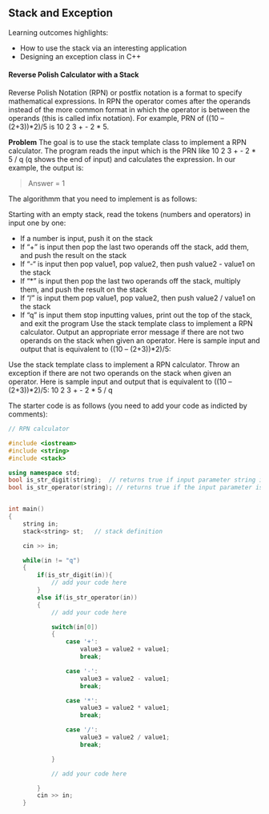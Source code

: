 ## Stack and Exception

Learning outcomes highlights: 
- How to use the stack via an interesting application
- Designing an exception class in C++

#### Reverse Polish Calculator with a Stack
Reverse Polish Notation (RPN) or postfix notation is a format to specify mathematical expressions.  In RPN the operator comes after the operands instead of the more common format in which the operator is between the operands (this is called infix notation). For example, PRN of ((10 – (2+3))*2)/5 is 10 2 3 + - 2 * 5.

**Problem** The goal is to use the stack template class to implement a RPN calculator. The program reads the input which is the PRN like 10 2 3 + - 2 * 5 / q (q shows the end of input) and calculates the expression. In our example, the output is:
> Answer = 1 

The algorithmm that you need to implement is as follows:

Starting with an empty stack, read the tokens (numbers and operators) in input one by one:
 - If a number is input, push it on the stack
 - If “+” is input then pop the last two operands off the stack, add them, and push the result on the stack
 - If “-“ is input then pop value1, pop value2, then push value2 - value1 on the stack
 - If “*” is input then pop the last two operands off the stack, multiply them, and push the result on the stack
 - If “/” is input them pop value1, pop value2, then push value2 / value1 on the stack
 - If “q” is input them stop inputting values, print out the top of the stack, and exit the program
Use the stack template class to implement a RPN calculator.  Output an appropriate error message if there are not two operands on the stack when given an operator.  Here is sample input and output that is equivalent to ((10 – (2+3))*2)/5:

Use the stack template class to implement a RPN calculator.  Throw an exception if there are not two operands on the stack when given an operator.  Here is sample input and output that is equivalent to ((10 – (2+3))*2)/5:
10 2 3 + - 2 * 5 / q

The starter code is as follows (you need to add your code as indicted by comments):
```C++
// RPN calculator

#include <iostream> 
#include <string>
#include <stack> 

using namespace std;
bool is_str_digit(string);  // returns true if input parameter string is and integer (e.g., "127343")
bool is_str_operator(string); // returns true if the input parameter is an operator character (e.g., "+", "*")


int main() 
{
    string in;
    stack<string> st;   // stack definition

    cin >> in;

    while(in != "q")
    {
        if(is_str_digit(in)){
            // add your code here
        }
        else if(is_str_operator(in))
        {
            // add your code here 

            switch(in[0])
            {
                case '+':
                    value3 = value2 + value1;
                    break;

                case '-':
                    value3 = value2 - value1;
                    break;

                case '*':
                    value3 = value2 * value1;
                    break;

                case '/':
                    value3 = value2 / value1;
                    break;

            }

            // add your code here

        }
        cin >> in;
    }
```

